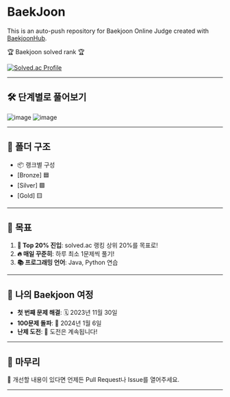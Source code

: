 # BaekJoon  
This is an auto-push repository for Baekjoon Online Judge created with [BaekjoonHub](https://github.com/BaekjoonHub/BaekjoonHub).

<p>🏆 Baekjoon solved rank 🏆</p>
	
[![Solved.ac Profile](http://mazassumnida.wtf/api/v2/generate_badge?boj=awesomepossumgirl1)](https://solved.ac/awesomepossumgirl1)

---

## 🛠️ 단계별로 풀어보기

![image](https://github.com/user-attachments/assets/84b087ea-f379-4337-9d77-1f10c7ff3444)
![image](https://github.com/user-attachments/assets/809ce634-93b5-4f0f-a748-53d6b2b22351)
 

---

## 📂 폴더 구조

- 📦 랭크별 구성
- [Bronze] 🟦
- [Silver] 🟩
- [Gold] 🟨

---

## 🎯 목표

1. **👑 Top 20% 진입**: solved.ac 랭킹 상위 20%를 목표로!  
2. **🔥 매일 꾸준히**: 하루 최소 1문제씩 풀기!  
3. **📚 프로그래밍 언어**: Java, Python 연습

---

## 🏅 나의 Baekjoon 여정

- **첫 번째 문제 해결**: 🗓️ 2023년 11월 30일  
- **100문제 돌파**: 🎉 2024년 1월 6일  
- **난제 도전**: 🚀 도전은 계속됩니다!  

---

## 🐾 마무리

💌 개선할 내용이 있다면 언제든 Pull Request나 Issue를 열어주세요.  

---

